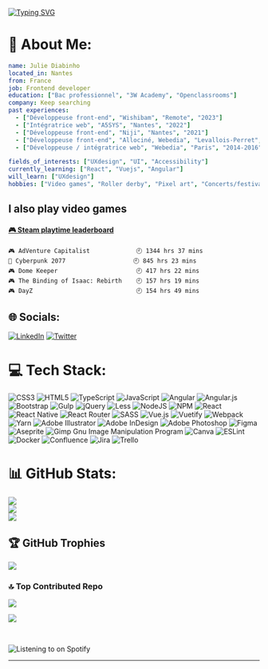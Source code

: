 [![Typing SVG](https://readme-typing-svg.herokuapp.com?font=Exo+2&size=38&duration=3500&pause=20&color=0A242F&background=84368A&center=true&vCenter=true&width=500&height=100&lines=Hello+there%2C+I'm+Julie;I'm+a+frontend+developer)](https://git.io/typing-svg)
  

# 💫 About Me:

```yaml
name: Julie Diabinho
located_in: Nantes
from: France
job: Frontend developer
education: ["Bac professionnel", "3W Academy", "Openclassrooms"]
company: Keep searching
past experiences: 
  - ["Développeuse front-end", "Wishibam", "Remote", "2023"]
  - ["Intégratrice web", "A5SYS", "Nantes", "2022"]
  - ["Développeuse front-end", "Niji", "Nantes", "2021"]
  - ["Développeuse front-end", "Allociné, Webedia", "Levallois-Perret", "2016-2019"]
  - ["Développeuse / intégratrice web", "Webedia", "Paris", "2014-2016"]

fields_of_interests: ["UXdesign", "UI", "Accessibility"]
currently_learning: ["React", "Vuejs", "Angular"]
will_learn: ["UXdesign"]
hobbies: ["Video games", "Roller derby", "Pixel art", "Concerts/festivals"]
```

## I also play video games
<!-- steam-box start -->
#### <a href="https://gist.github.com/b98843036babc447dbe7f7c31d5f1659" target="_blank">🎮 Steam playtime leaderboard</a>
```text
🎮 AdVenture Capitalist             🕘 1344 hrs 37 mins
🦾 Cyberpunk 2077                   🕘 845 hrs 23 mins
🎮 Dome Keeper                      🕘 417 hrs 22 mins
🎮 The Binding of Isaac: Rebirth    🕘 157 hrs 19 mins
🎮 DayZ                             🕘 154 hrs 49 mins
```
<!-- Powered by https://github.com/YouEclipse/steam-box . -->
<!-- steam-box end -->

## 🌐 Socials:
[![LinkedIn](https://img.shields.io/badge/LinkedIn-%230077B5.svg?logo=linkedin&logoColor=white)](https://linkedin.com/in/https://www.linkedin.com/in/julie-diabinho/) [![Twitter](https://img.shields.io/badge/Twitter-%231DA1F2.svg?logo=Twitter&logoColor=white)](https://twitter.com/j_diabi) 

# 💻 Tech Stack:
![CSS3](https://img.shields.io/badge/css3-%231572B6.svg?style=for-the-badge&logo=css3&logoColor=white) ![HTML5](https://img.shields.io/badge/html5-%23E34F26.svg?style=for-the-badge&logo=html5&logoColor=white) ![TypeScript](https://img.shields.io/badge/typescript-%23007ACC.svg?style=for-the-badge&logo=typescript&logoColor=white) ![JavaScript](https://img.shields.io/badge/javascript-%23323330.svg?style=for-the-badge&logo=javascript&logoColor=%23F7DF1E) ![Angular](https://img.shields.io/badge/angular-%23DD0031.svg?style=for-the-badge&logo=angular&logoColor=white) ![Angular.js](https://img.shields.io/badge/angular.js-%23E23237.svg?style=for-the-badge&logo=angularjs&logoColor=white) ![Bootstrap](https://img.shields.io/badge/bootstrap-%23563D7C.svg?style=for-the-badge&logo=bootstrap&logoColor=white) ![Gulp](https://img.shields.io/badge/GULP-%23CF4647.svg?style=for-the-badge&logo=gulp&logoColor=white) ![jQuery](https://img.shields.io/badge/jquery-%230769AD.svg?style=for-the-badge&logo=jquery&logoColor=white) ![Less](https://img.shields.io/badge/less-2B4C80?style=for-the-badge&logo=less&logoColor=white) ![NodeJS](https://img.shields.io/badge/node.js-6DA55F?style=for-the-badge&logo=node.js&logoColor=white) ![NPM](https://img.shields.io/badge/NPM-%23000000.svg?style=for-the-badge&logo=npm&logoColor=white) ![React](https://img.shields.io/badge/react-%2320232a.svg?style=for-the-badge&logo=react&logoColor=%2361DAFB) ![React Native](https://img.shields.io/badge/react_native-%2320232a.svg?style=for-the-badge&logo=react&logoColor=%2361DAFB) ![React Router](https://img.shields.io/badge/React_Router-CA4245?style=for-the-badge&logo=react-router&logoColor=white) ![SASS](https://img.shields.io/badge/SASS-hotpink.svg?style=for-the-badge&logo=SASS&logoColor=white) ![Vue.js](https://img.shields.io/badge/vuejs-%2335495e.svg?style=for-the-badge&logo=vuedotjs&logoColor=%234FC08D) ![Vuetify](https://img.shields.io/badge/Vuetify-1867C0?style=for-the-badge&logo=vuetify&logoColor=AEDDFF) ![Webpack](https://img.shields.io/badge/webpack-%238DD6F9.svg?style=for-the-badge&logo=webpack&logoColor=black) ![Yarn](https://img.shields.io/badge/yarn-%232C8EBB.svg?style=for-the-badge&logo=yarn&logoColor=white) ![Adobe Illustrator](https://img.shields.io/badge/adobeillustrator-%23FF9A00.svg?style=for-the-badge&logo=adobeillustrator&logoColor=white) ![Adobe InDesign](https://img.shields.io/badge/Adobe%20InDesign-49021F?style=for-the-badge&logo=adobeindesign&logoColor=white) ![Adobe Photoshop](https://img.shields.io/badge/adobephotoshop-%2331A8FF.svg?style=for-the-badge&logo=adobephotoshop&logoColor=white) ![Figma](https://img.shields.io/badge/figma-%23F24E1E.svg?style=for-the-badge&logo=figma&logoColor=white) ![Aseprite](https://img.shields.io/badge/Aseprite-FFFFFF?style=for-the-badge&logo=Aseprite&logoColor=#7D929E) ![Gimp Gnu Image Manipulation Program](https://img.shields.io/badge/Gimp-657D8B?style=for-the-badge&logo=gimp&logoColor=FFFFFF) ![Canva](https://img.shields.io/badge/Canva-%2300C4CC.svg?style=for-the-badge&logo=Canva&logoColor=white) ![ESLint](https://img.shields.io/badge/ESLint-4B3263?style=for-the-badge&logo=eslint&logoColor=white) ![Docker](https://img.shields.io/badge/docker-%230db7ed.svg?style=for-the-badge&logo=docker&logoColor=white) ![Confluence](https://img.shields.io/badge/confluence-%23172BF4.svg?style=for-the-badge&logo=confluence&logoColor=white) ![Jira](https://img.shields.io/badge/jira-%230A0FFF.svg?style=for-the-badge&logo=jira&logoColor=white) ![Trello](https://img.shields.io/badge/Trello-%23026AA7.svg?style=for-the-badge&logo=Trello&logoColor=white)
# 📊 GitHub Stats:
![](https://github-readme-stats.vercel.app/api?username=jdiabi&theme=material-palenight&hide_border=true&include_all_commits=false&count_private=true)<br/>
![](https://github-readme-streak-stats.herokuapp.com/?user=jdiabi&theme=material-palenight&hide_border=true)<br/>
![](https://github-readme-stats.vercel.app/api/top-langs/?username=jdiabi&theme=material-palenight&hide_border=true&include_all_commits=false&count_private=true&layout=compact)

## 🏆 GitHub Trophies
![](https://github-profile-trophy.vercel.app/?username=jdiabi&theme=dracula&no-frame=true&no-bg=false&margin-w=4)

### 🔝 Top Contributed Repo
![](https://github-contributor-stats.vercel.app/api?username=jdiabi&limit=5&theme=dracula&combine_all_yearly_contributions=true)


[![](https://visitcount.itsvg.in/api?id=jdiabi&icon=5&color=5)](https://visitcount.itsvg.in)
  

<br/>  

![Listening to on Spotify](https://spotify-github-profile.vercel.app/api/view?uid=djuvelsk&cover_image=true&theme=default&show_offline=false&background_color=000000&interchange=true&bar_color=53b14f&bar_color_cover=true)
<br />

---
